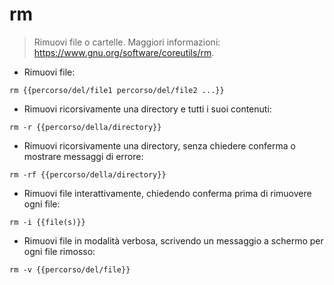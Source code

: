 # rm

> Rimuovi file o cartelle.
> Maggiori informazioni: <https://www.gnu.org/software/coreutils/rm>.

- Rimuovi file:

`rm {{percorso/del/file1 percorso/del/file2 ...}}`

- Rimuovi ricorsivamente una directory e tutti i suoi contenuti:

`rm -r {{percorso/della/directory}}`

- Rimuovi ricorsivamente una directory, senza chiedere conferma o mostrare messaggi di errore:

`rm -rf {{percorso/della/directory}}`

- Rimuovi file interattivamente, chiedendo conferma prima di rimuovere ogni file:

`rm -i {{file(s)}}`

- Rimuovi file in modalità verbosa, scrivendo un messaggio a schermo per ogni file rimosso:

`rm -v {{percorso/del/file}}`
